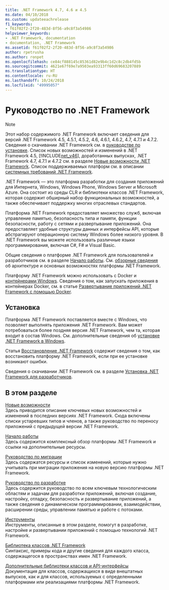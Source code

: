 ```yaml
---
title: .NET Framework 4.7, 4.6 и 4.5
ms.date: 04/10/2018
ms.custom: updateeachrelease
f1_keywords:
- f61f02f2-2f20-483d-8f56-a9c8f3a54986
helpviewer_keywords:
- .NET Framework, documentation
- documentation, .NET Framework
ms.assetid: f61f02f2-2f20-483d-8f56-a9c8f3a54986
author: rpetrusha
ms.author: ronpet
ms.openlocfilehash: ce84cf888145c85361d82e9b4c1d2c8c2db4fd5b
ms.sourcegitcommit: 4621e67f69e7a9503ea93313ff60d69683207889
ms.translationtype: HT
ms.contentlocale: ru-RU
ms.lasthandoff: 10/24/2018
ms.locfileid: "49995057"
---
```

# <a name="net-framework-guide"></a>Руководство по .NET Framework

> [!NOTE]
> Этот набор содержимого .NET Framework включает сведения для версий .NET Framework 4.5, 4.5.1, 4.5.2, 4.6, 4.6.1, 4.6.2, 4.7, 4.7.1 и 4.7.2. Сведения о скачивании .NET Framework см. в [руководстве по установке](../../docs/framework/install/guide-for-developers.md). Список новых возможностей и изменений в .NET Framework 4.5, [!INCLUDE[net_v46](../../includes/net-v46-md.md)], доработанных выпусках, .NET Framework 4.7, 4.7.1 и 4.7.2 см. в разделе [Новые возможности .NET Framework](../../docs/framework/whats-new/index.md). Список поддерживаемых платформ см. в описании [системных требований .NET Framework](../../docs/framework/get-started/system-requirements.md). 

.NET Framework — это платформа разработки для создания приложений для Интернета, Windows, Windows Phone, Windows Server и Microsoft Azure. Она состоит из среды CLR и библиотеки классов .NET Framework, которая содержит обширный набор функциональных возможностей, а также обеспечивает поддержку многих отраслевых стандартов.

Платформа .NET Framework предоставляет множество служб, включая управление памятью, безопасность типа и памяти, функции безопасности, работу с сетями и развертывание приложений. Она предоставляет удобные структуры данных и интерфейсы API, которые абстрагируют операционную систему Windows более низкого уровня. В .NET Framework вы можете использовать различные языки программирования, включая C#, F# и Visual Basic.  

Общие сведения о платформе .NET Framework для пользователей и разработчиков см. в разделе [Начало работы](../../docs/framework/get-started/index.md). См. [обзорные сведения](../../docs/framework/get-started/overview.md) об архитектуре и основных возможностях платформы .NET Framework.  

Платформу .NET Framework можно использовать с Docker и [контейнерами Windows](/virtualization/windowscontainers/about/). Сведения о том, как запускать приложения в контейнерах Docker, см. в статье [Развертывание приложений .NET Framework с помощью Docker](./docker/index.md).

## <a name="installation"></a>Установка

Платформа .NET Framework поставляется вместе с Windows, что позволяет выполнять приложения .NET Framework. Вам может потребоваться более поздняя версия .NET Framework, чем та, которая входит в состав Windows. См. дополнительные сведения об [установке .NET Framework в Windows](./install/index.md).

Статья [Восстановление .NET Framework](./install/repair.md) содержит сведения о том, как восстановить платформу .NET Framework, если при ее установке возникают ошибки.

Сведения о скачивании .NET Framework см. в разделе [Установка .NET Framework для разработчиков](../../docs/framework/install/guide-for-developers.md).  
  
## <a name="in-this-section"></a>В этом разделе

[Новые возможности](../../docs/framework/whats-new/index.md)  
Здесь приводится описание ключевых новых возможностей и изменений в последних версиях .NET Framework. Сюда включены списки устаревших типов и членов, а также руководство по переносу приложений с предыдущей версии .NET Framework.  
  
[Начало работы](../../docs/framework/get-started/index.md)  
Здесь содержится комплексный обзор платформы .NET Framework и ссылки на дополнительные ресурсы.  
  
[Руководство по миграции](../../docs/framework/migration-guide/index.md)   
Здесь содержатся ресурсы и список изменений, которые нужно учитывать при миграции приложения на новую версию платформы .NET Framework.  
  
[Руководство по разработке](../../docs/framework/development-guide.md)  
Здесь содержится руководство по всем ключевым технологическим областям и задачам для разработки приложений, включая создание, настройку, отладку, безопасность и развертывание приложений, а также сведения о динамическом программировании, взаимодействии, расширении среды, управлении памятью и работе с потоками.  
  
[Инструменты](../../docs/framework/tools/index.md)  
Инструменты, описанные в этом разделе, помогут в разработке, настройке и развертывании приложений с помощью технологий .NET Framework.  
  
[Библиотека классов .NET Framework](/dotnet/api/?view=netframework-4.7.2)   
Синтаксис, примеры кода и другие сведения для каждого класса, содержащегося в пространствах имен .NET Framework.  
  
[Дополнительные библиотеки классов и API-интерфейсы](../../docs/framework/additional-apis/index.md)  
Документация для классов, содержащихся в виде внештатных выпусков, как и для классов, используемых с определенными платформами или реализациями платформы .NET Framework.
